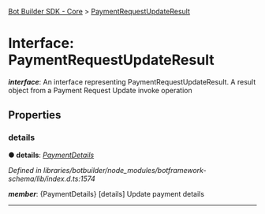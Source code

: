 [Bot Builder SDK - Core](../README.md) > [PaymentRequestUpdateResult](../interfaces/botbuilder.paymentrequestupdateresult.md)



# Interface: PaymentRequestUpdateResult

*__interface__*: An interface representing PaymentRequestUpdateResult. A result object from a Payment Request Update invoke operation



## Properties
<a id="details"></a>

###  details

**●  details**:  *[PaymentDetails](botbuilder.paymentdetails.md)* 

*Defined in libraries/botbuilder/node_modules/botframework-schema/lib/index.d.ts:1574*


*__member__*: {PaymentDetails} [details] Update payment details





___


